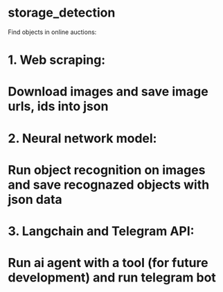 # storage_detection
Find objects in online auctions:
  # 1. Web scraping:
# Download images and save image urls, ids into json
  # 2. Neural network model:
# Run object recognition on images and save recognazed objects with json data
  # 3. Langchain and Telegram API:
# Run ai agent with a tool (for future development) and run telegram bot
